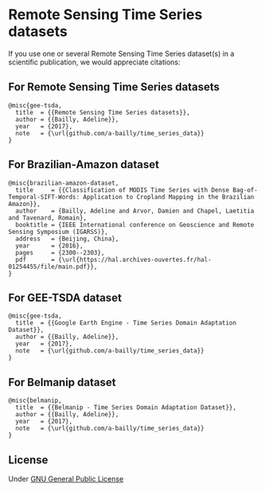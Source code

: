 # Remote Sensing Time Series datasets

If you use one or several Remote Sensing Time Series dataset(s) in a scientific publication, we would appreciate citations:

## For Remote Sensing Time Series datasets
```
@misc{gee-tsda,
  title  = {{Remote Sensing Time Series datasets}},
  author = {{Bailly, Adeline}},
  year   = {2017},
  note   = {\url{github.com/a-bailly/time_series_data}}
}
```

## For Brazilian-Amazon dataset
```
@misc{brazilian-amazon-dataset,
  title     = {{Classification of MODIS Time Series with Dense Bag-of-Temporal-SIFT-Words: Application to Cropland Mapping in the Brazilian Amazon}},
  author    = {Bailly, Adeline and Arvor, Damien and Chapel, Laetitia and Tavenard, Romain},
  booktitle = {IEEE International conference on Geoscience and Remote Sensing Symposium (IGARSS)},
  address   = {Beijing, China},
  year      = {2016},
  pages     = {2300--2303},
  pdf       = {\url{https://hal.archives-ouvertes.fr/hal-01254455/file/main.pdf}},
}
```

## For GEE-TSDA dataset
```
@misc{gee-tsda,
  title  = {{Google Earth Engine - Time Series Domain Adaptation Dataset}},
  author = {{Bailly, Adeline}},
  year   = {2017},
  note   = {\url{github.com/a-bailly/time_series_data}}
}
```

## For Belmanip dataset
```
@misc{belmanip,
  title  = {{Belmanip - Time Series Domain Adaptation Dataset}},
  author = {{Bailly, Adeline}},
  year   = {2017},
  note   = {\url{github.com/a-bailly/time_series_data}}
}
```

## License

Under [GNU General Public License](https://www.gnu.org/licenses/gpl-3.0.en.html)

